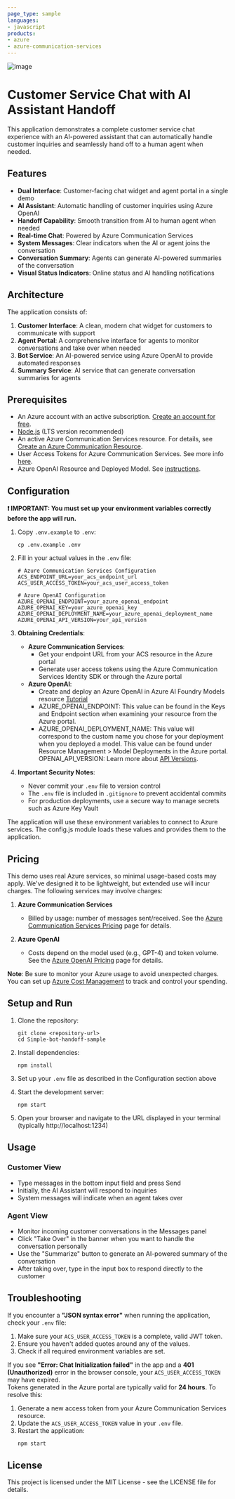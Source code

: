 ```yaml
---
page_type: sample
languages:
- javascript
products:
- azure
- azure-communication-services
---
```


![image](https://github.com/user-attachments/assets/3c3bfbd3-7465-48db-98fb-f222a1ad43b4)


# Customer Service Chat with AI Assistant Handoff

This application demonstrates a complete customer service chat experience with an AI-powered assistant that can automatically handle customer inquiries and seamlessly hand off to a human agent when needed.


## Features

- **Dual Interface**: Customer-facing chat widget and agent portal in a single demo
- **AI Assistant**: Automatic handling of customer inquiries using Azure OpenAI
- **Handoff Capability**: Smooth transition from AI to human agent when needed
- **Real-time Chat**: Powered by Azure Communication Services
- **System Messages**: Clear indicators when the AI or agent joins the conversation
- **Conversation Summary**: Agents can generate AI-powered summaries of the conversation
- **Visual Status Indicators**: Online status and AI handling notifications

## Architecture

The application consists of:

1. **Customer Interface**: A clean, modern chat widget for customers to communicate with support
2. **Agent Portal**: A comprehensive interface for agents to monitor conversations and take over when needed
3. **Bot Service**: An AI-powered service using Azure OpenAI to provide automated responses
4. **Summary Service**: AI service that can generate conversation summaries for agents

## Prerequisites

- An Azure account with an active subscription. [Create an account for free](https://azure.microsoft.com/free/).
- [Node.js](https://nodejs.org/) (LTS version recommended)
- An active Azure Communication Services resource. For details, see [Create an Azure Communication Resource](https://docs.microsoft.com/azure/communication-services/quickstarts/create-communication-resource).
- User Access Tokens for Azure Communication Services. See more info [here](https://learn.microsoft.com/en-us/azure/communication-services/quickstarts/identity/access-tokens).
- Azure OpenAI Resource and Deployed Model. See [instructions](https://learn.microsoft.com/en-us/azure/ai-services/openai/how-to/create-resource?pivots=web-portal).


## Configuration

**❗ IMPORTANT: You must set up your environment variables correctly before the app will run.**

1. Copy `.env.example` to `.env`:
   ```
   cp .env.example .env
   ```

2. Fill in your actual values in the `.env` file:
   ```
   # Azure Communication Services Configuration
   ACS_ENDPOINT_URL=your_acs_endpoint_url
   ACS_USER_ACCESS_TOKEN=your_acs_user_access_token

   # Azure OpenAI Configuration
   AZURE_OPENAI_ENDPOINT=your_azure_openai_endpoint
   AZURE_OPENAI_KEY=your_azure_openai_key
   AZURE_OPENAI_DEPLOYMENT_NAME=your_azure_openai_deployment_name
   AZURE_OPENAI_API_VERSION=your_api_version
   ```

4. **Obtaining Credentials**:
   - **Azure Communication Services**: 
     - Get your endpoint URL from your ACS resource in the Azure portal
     - Generate user access tokens using the Azure Communication Services Identity SDK or through the Azure portal
   - **Azure OpenAI**: 
     - Create and deploy an Azure OpenAI in Azure AI Foundry Models resource [Tutorial](https://learn.microsoft.com/en-us/azure/ai-services/openai/how-to/create-resource?pivots=web-portal)
     - AZURE_OPENAI_ENDPOINT: This value can be found in the Keys and Endpoint section when examining your resource from the Azure portal.
     - AZURE_OPENAI_DEPLOYMENT_NAME: This value will correspond to the custom name you chose for your deployment when you deployed a model. This value can be found under Resource Management > Model Deployments in the Azure portal.
     OPENAI_API_VERSION: Learn more about [API Versions](https://learn.microsoft.com/en-us/azure/ai-services/openai/api-version-deprecation).

5. **Important Security Notes**:
   - Never commit your `.env` file to version control
   - The `.env` file is included in `.gitignore` to prevent accidental commits
   - For production deployments, use a secure way to manage secrets such as Azure Key Vault


The application will use these environment variables to connect to Azure services. The config.js module loads these values and provides them to the application.

## Pricing

This demo uses real Azure services, so minimal usage-based costs may apply. We've designed it to be lightweight, but extended use will incur charges. The following services may involve charges:

1. **Azure Communication Services**
   - Billed by usage: number of messages sent/received. See the [Azure Communication Services Pricing](https://azure.microsoft.com/pricing/details/communication-services/) page for details.

2. **Azure OpenAI**
   - Costs depend on the model used (e.g., GPT-4) and token volume. See the [Azure OpenAI Pricing](https://azure.microsoft.com/pricing/details/openai/) page for details.

**Note**: Be sure to monitor your Azure usage to avoid unexpected charges. You can set up [Azure Cost Management](https://learn.microsoft.com/en-us/azure/cost-management-billing/) to track and control your spending.

## Setup and Run

1. Clone the repository:
   ```
   git clone <repository-url>
   cd Simple-bot-handoff-sample
   ```

2. Install dependencies:
   ```
   npm install
   ```

3. Set up your `.env` file as described in the Configuration section above

4. Start the development server:
   ```
   npm start
   ```

5. Open your browser and navigate to the URL displayed in your terminal (typically http://localhost:1234)

## Usage

### Customer View
- Type messages in the bottom input field and press Send
- Initially, the AI Assistant will respond to inquiries
- System messages will indicate when an agent takes over

### Agent View
- Monitor incoming customer conversations in the Messages panel
- Click "Take Over" in the banner when you want to handle the conversation personally
- Use the "Summarize" button to generate an AI-powered summary of the conversation
- After taking over, type in the input box to respond directly to the customer

## Troubleshooting

If you encounter a **"JSON syntax error"** when running the application, check your `.env` file:

1. Make sure your `ACS_USER_ACCESS_TOKEN` is a complete, valid JWT token.
2. Ensure you haven't added quotes around any of the values.
3. Check if all required environment variables are set.

If you see **"Error: Chat Initialization failed"** in the app and a **401 (Unauthorized)** error in the browser console, your `ACS_USER_ACCESS_TOKEN` may have expired.  
Tokens generated in the Azure portal are typically valid for **24 hours**. To resolve this:

1. Generate a new access token from your Azure Communication Services resource.
2. Update the `ACS_USER_ACCESS_TOKEN` value in your `.env` file.
3. Restart the application:
   ```bash
   npm start
   ```

## License

This project is licensed under the MIT License - see the LICENSE file for details.




